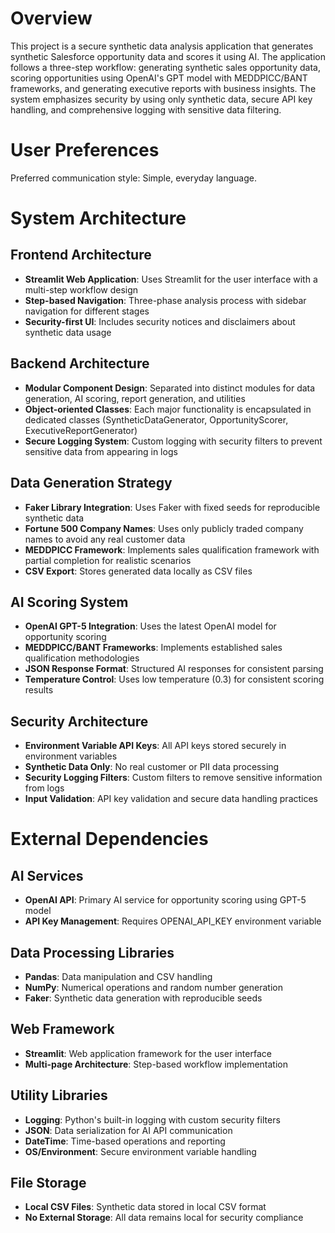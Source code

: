 # Overview

This project is a secure synthetic data analysis application that generates synthetic Salesforce opportunity data and scores it using AI. The application follows a three-step workflow: generating synthetic sales opportunity data, scoring opportunities using OpenAI's GPT model with MEDDPICC/BANT frameworks, and generating executive reports with business insights. The system emphasizes security by using only synthetic data, secure API key handling, and comprehensive logging with sensitive data filtering.

# User Preferences

Preferred communication style: Simple, everyday language.

# System Architecture

## Frontend Architecture
- **Streamlit Web Application**: Uses Streamlit for the user interface with a multi-step workflow design
- **Step-based Navigation**: Three-phase analysis process with sidebar navigation for different stages
- **Security-first UI**: Includes security notices and disclaimers about synthetic data usage

## Backend Architecture
- **Modular Component Design**: Separated into distinct modules for data generation, AI scoring, report generation, and utilities
- **Object-oriented Classes**: Each major functionality is encapsulated in dedicated classes (SyntheticDataGenerator, OpportunityScorer, ExecutiveReportGenerator)
- **Secure Logging System**: Custom logging with security filters to prevent sensitive data from appearing in logs

## Data Generation Strategy
- **Faker Library Integration**: Uses Faker with fixed seeds for reproducible synthetic data
- **Fortune 500 Company Names**: Uses only publicly traded company names to avoid any real customer data
- **MEDDPICC Framework**: Implements sales qualification framework with partial completion for realistic scenarios
- **CSV Export**: Stores generated data locally as CSV files

## AI Scoring System
- **OpenAI GPT-5 Integration**: Uses the latest OpenAI model for opportunity scoring
- **MEDDPICC/BANT Frameworks**: Implements established sales qualification methodologies
- **JSON Response Format**: Structured AI responses for consistent parsing
- **Temperature Control**: Uses low temperature (0.3) for consistent scoring results

## Security Architecture
- **Environment Variable API Keys**: All API keys stored securely in environment variables
- **Synthetic Data Only**: No real customer or PII data processing
- **Security Logging Filters**: Custom filters to remove sensitive information from logs
- **Input Validation**: API key validation and secure data handling practices

# External Dependencies

## AI Services
- **OpenAI API**: Primary AI service for opportunity scoring using GPT-5 model
- **API Key Management**: Requires OPENAI_API_KEY environment variable

## Data Processing Libraries
- **Pandas**: Data manipulation and CSV handling
- **NumPy**: Numerical operations and random number generation
- **Faker**: Synthetic data generation with reproducible seeds

## Web Framework
- **Streamlit**: Web application framework for the user interface
- **Multi-page Architecture**: Step-based workflow implementation

## Utility Libraries
- **Logging**: Python's built-in logging with custom security filters
- **JSON**: Data serialization for AI API communication
- **DateTime**: Time-based operations and reporting
- **OS/Environment**: Secure environment variable handling

## File Storage
- **Local CSV Files**: Synthetic data stored in local CSV format
- **No External Storage**: All data remains local for security compliance
